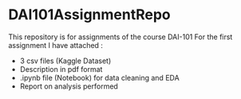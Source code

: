# DAI101AssignmentRepo
This repository is for assignments of the course DAI-101
For the first assignment I have attached :
- 3 csv files (Kaggle Dataset)
- Description in pdf format
- .ipynb file (Notebook) for data cleaning and EDA
- Report on analysis performed
